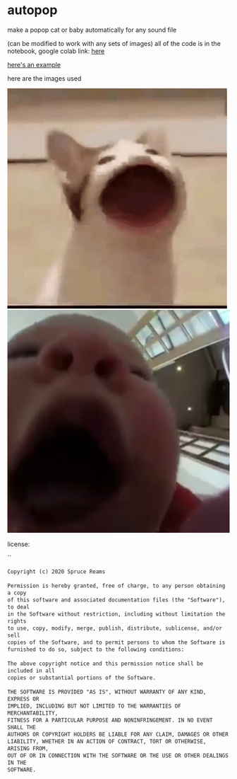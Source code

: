 # autopop

make a popop cat or baby automatically for any sound file

(can be modified to work with any sets of images)
all of the code is in the notebook, google colab link: [here](https://colab.research.google.com/drive/1hQx2qYxgWe0xjfEEN3JtNHLXk3cHmCKv?usp=sharing) 


[here's an example](example1.mp4)

here are the images used


![cat](/imgs/open.png)
![baby](/imgs/b_open.png)





license:

``

```
Copyright (c) 2020 Spruce Reams

Permission is hereby granted, free of charge, to any person obtaining a copy
of this software and associated documentation files (the "Software"), to deal
in the Software without restriction, including without limitation the rights
to use, copy, modify, merge, publish, distribute, sublicense, and/or sell
copies of the Software, and to permit persons to whom the Software is
furnished to do so, subject to the following conditions:

The above copyright notice and this permission notice shall be included in all
copies or substantial portions of the Software.

THE SOFTWARE IS PROVIDED "AS IS", WITHOUT WARRANTY OF ANY KIND, EXPRESS OR
IMPLIED, INCLUDING BUT NOT LIMITED TO THE WARRANTIES OF MERCHANTABILITY,
FITNESS FOR A PARTICULAR PURPOSE AND NONINFRINGEMENT. IN NO EVENT SHALL THE
AUTHORS OR COPYRIGHT HOLDERS BE LIABLE FOR ANY CLAIM, DAMAGES OR OTHER
LIABILITY, WHETHER IN AN ACTION OF CONTRACT, TORT OR OTHERWISE, ARISING FROM,
OUT OF OR IN CONNECTION WITH THE SOFTWARE OR THE USE OR OTHER DEALINGS IN THE
SOFTWARE.
```
